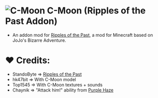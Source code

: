# ![C-Moon](https://cdn.discordapp.com/attachments/724983669114142751/1255568988499349575/logo.png?ex=667d9b3e&is=667c49be&hm=06201a17982f7e5bf254e8c2353aa04e87198d82498fa395204db9c177182764&) C-Moon (Ripples of the Past Addon) 
- An addon mod for [Ripples of the Past](https://github.com/StandoByte/Ripples-of-the-Past), a mod for Minecraft based on JoJo's Bizarre Adventure.

# ❤️ Credits:
- StandoByte => [Ripples of the Past](https://github.com/StandoByte/Ripples-of-the-Past)
- hk47bit => With C-Moon model
- Top1545 => With C-Moon textures + sounds
- Chaynik => "Attack him!" ability from [Purple Haze](https://github.com/parmezannchik/PurpleHazeRotp-/tree/main)

